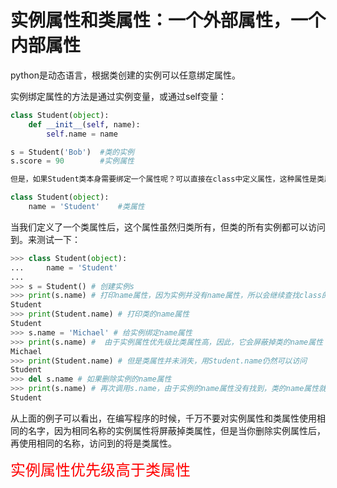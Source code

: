 # 实例属性和类属性：一个外部属性，一个内部属性

python是动态语言，根据类创建的实例可以任意绑定属性。

实例绑定属性的方法是通过实例变量，或通过self变量：

```py
class Student(object):
    def __init__(self, name):
        self.name = name

s = Student('Bob')  #类的实例
s.score = 90        #实例属性

但是，如果Student类本身需要绑定一个属性呢？可以直接在class中定义属性，这种属性是类属性，归Student类所有：

class Student(object):
    name = 'Student'    #类属性


```
当我们定义了一个类属性后，这个属性虽然归类所有，但类的所有实例都可以访问到。来测试一下：
```py
>>> class Student(object):
...     name = 'Student'
...
>>> s = Student() # 创建实例s
>>> print(s.name) # 打印name属性，因为实例并没有name属性，所以会继续查找class的name属性
Student
>>> print(Student.name) # 打印类的name属性
Student
>>> s.name = 'Michael' # 给实例绑定name属性
>>> print(s.name) #  由于实例属性优先级比类属性高，因此，它会屏蔽掉类的name属性 
Michael
>>> print(Student.name) # 但是类属性并未消失，用Student.name仍然可以访问
Student
>>> del s.name # 如果删除实例的name属性
>>> print(s.name) # 再次调用s.name，由于实例的name属性没有找到，类的name属性就显示出来了
Student


```
从上面的例子可以看出，在编写程序的时候，千万不要对实例属性和类属性使用相同的名字，因为相同名称的实例属性将屏蔽掉类属性，但是当你删除实例属性后，再使用相同的名称，访问到的将是类属性。

<font color= red size = 5> 实例属性优先级高于类属性</font>